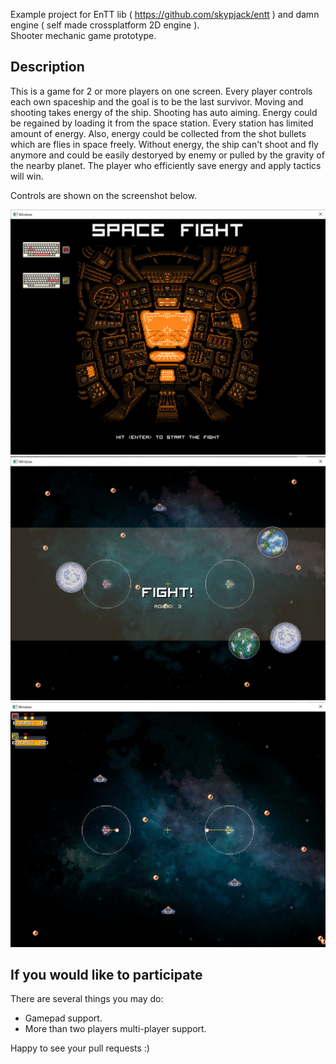 Example project for EnTT lib ( https://github.com/skypjack/entt ) and damn engine ( self made crossplatform 2D engine ).  
Shooter mechanic game prototype. 
  
## Description
  
This is a game for 2 or more players on one screen. Every player controls each own spaceship and the goal is to be the last survivor. 
Moving and shooting takes energy of the ship. Shooting has auto aiming. 
Energy could be regained by loading it from the space station. Every station has limited amount of energy. 
Also, energy could be collected from the shot bullets which are flies in space freely.
Without energy, the ship can't shoot and fly anymore and could be easily destoryed by enemy or pulled by the gravity of the nearby planet.
The player who efficiently save energy and apply tactics will win.

Controls are shown on the screenshot below.

![Main menu](screenshots/ScreenshotMainMenu.png)
![Fight!](screenshots/ScreenshotFight.png)
![Shooting](screenshots/ScreenshotShoot.png)

## If you would like to participate 
There are several things you may do:
* Gamepad support. 
* More than two players multi-player support. 

Happy to see your pull requests :) 

